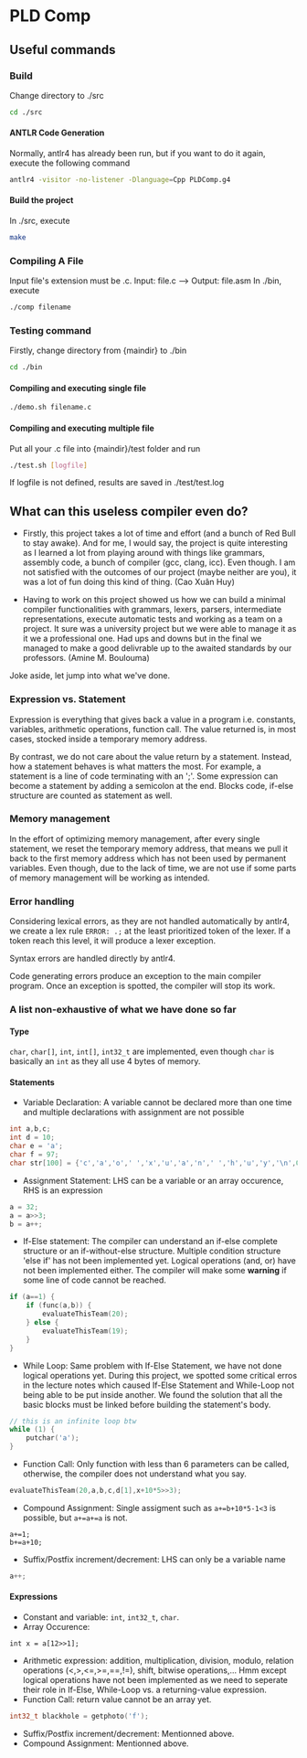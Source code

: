 # PLD Comp

## Useful commands

### Build
Change directory to ./src
```bash
cd ./src
```
#### ANTLR Code Generation
Normally, antlr4 has already been run, but if you want to do it again, execute the following command
```bash
antlr4 -visitor -no-listener -Dlanguage=Cpp PLDComp.g4
```
#### Build the project
In ./src, execute
```bash
make
```

### Compiling A File
Input file's extension must be .c. Input: file.c --> Output: file.asm
In ./bin, execute
```bash
./comp filename
```
### Testing command
Firstly, change directory from {maindir} to ./bin
```bash
cd ./bin
```

#### Compiling and executing single file
```bash
./demo.sh filename.c
```
#### Compiling and executing multiple file
Put all your .c file into {maindir}/test folder and run
```bash
./test.sh [logfile]
```
If logfile is not defined, results are saved in ./test/test.log

## What can this useless compiler even do?

* Firstly, this project takes a lot of time and effort (and a bunch of Red Bull to stay awake). And for me, I would say, the project is quite interesting as I learned a lot from playing around with things like grammars, assembly code, a bunch of compiler (gcc, clang, icc). Even though. I am not satisfied with the outcomes of our project (maybe neither are you), it was a lot of fun doing this kind of thing. (Cao Xuân Huy)

* Having to work on this project showed us how we can build a minimal compiler functionalities with grammars, lexers,  parsers, intermediate representations, execute automatic tests and working as a team on a project. It sure was a university project but we were able to manage it as it we a professional one. Had ups and downs but in the final we managed to make a good delivrable up to the awaited standards by our professors. (Amine M. Boulouma)

Joke aside, let jump into what we've done.

### Expression vs. Statement
Expression is everything that gives back a value in a program i.e. constants, variables, arithmetic operations, function call. The value returned is, in most cases, stocked inside a temporary memory address.

By contrast, we do not care about the value return by a statement. Instead, how a statement behaves is what matters the most. For example, a statement is a line of code terminating with an ';'. Some expression can become a statement by adding a semicolon at the end. Blocks code, if-else structure are counted as statement as well.

### Memory management
In the effort of optimizing memory management, after every single statement, we reset the temporary memory address, that means we pull it back to the first memory address which has not been used by permanent variables. Even though, due to the lack of time, we are not use if some parts of memory management will be working as intended.

### Error handling
Considering lexical errors, as they are not handled automatically by antlr4, we create a lex rule `ERROR: .;` at the least prioritized token of the lexer. If a token reach this level, it will produce a lexer exception.

Syntax errors are handled directly by antlr4.

Code generating errors produce an exception to the main compiler program. Once an exception is spotted, the compiler will stop its work.
### A list non-exhaustive of what we have done so far
#### Type
`char`, `char[]`, `int`, `int[]`, `int32_t` are implemented, even though `char` is basically an `int` as they all use 4 bytes of memory.
#### Statements
* Variable Declaration: A variable cannot be declared more than one time and multiple declarations with assignment are not possible
```c
int a,b,c;
int d = 10;
char e = 'a';
char f = 97;
char str[100] = {'c','a','o',' ','x','u','a','n',' ','h','u','y','\n',0};
```
* Assignment Statement: LHS can be a variable or an array occurence, RHS is an expression
```c
a = 32;
a = a>>3;
b = a++;
```
* If-Else statement: The compiler can understand an if-else complete structure or an if-without-else structure. Multiple condition structure 'else if' has not been implemented yet. Logical operations (and, or) have not been implemented either. The compiler will make some **warning** if some line of code cannot be reached.
```c
if (a==1) {
    if (func(a,b)) {
        evaluateThisTeam(20);
    } else {
        evaluateThisTeam(19);
    }
}
```
* While Loop: Same problem with If-Else Statement, we have not done logical operations yet. During this project, we spotted some critical erros in the lecture notes which caused If-Else Statement and While-Loop not being able to be put inside another. We found the solution that all the basic blocks must be linked before building the statement's body.
```c
// this is an infinite loop btw
while (1) {
    putchar('a');
}
```
* Function Call: Only function with less than 6 parameters can be called, otherwise, the compiler does not understand what you say.
```c
evaluateThisTeam(20,a,b,c,d[1],x+10*5>>3);
```
* Compound Assignment: Single assigment such as `a+=b+10*5-1<3` is possible, but `a+=a+=a` is not.
```
a+=1;
b+=a+10;
```
* Suffix/Postfix increment/decrement: LHS can only be a variable name
```c
a++;
```

#### Expressions
* Constant and variable: `int`, `int32_t`, `char`.
* Array Occurence:
```
int x = a[12>>1];
```
* Arithmetic expression: addition, multiplication, division, modulo, relation operations (<,>,<=,>=,==,!=), shift, bitwise operations,... Hmm except logical operations have not been implemented as we need to seperate their role in If-Else, While-Loop vs. a returning-value expression.
* Function Call: return value cannot be an array yet.
```c
int32_t blackhole = getphoto('f');
```
* Suffix/Postfix increment/decrement: Mentionned above.
* Compound Assignment: Mentionned above.